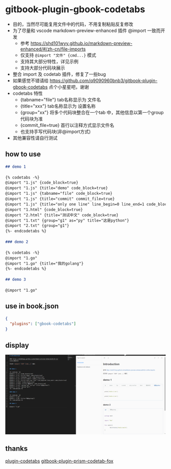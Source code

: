 # gitbook-plugin-gbook-codetabs

- 目的，当然尽可能复用文件中的代码，不用复制粘贴反复修改
- 为了尽量和 vscode markdown-preview-enhanced 插件 @import 一致而开发 
  - 参考 https://shd101wyy.github.io/markdown-preview-enhanced/#/zh-cn/file-imports
  - 仅支持 `@import "文件" {cmd...}` 模式
  - 支持其大部分特性，详见示例
  - 支持大部分代码块展示
- 整合 import 及 codetab 插件，修复了一些bug
- 如果感觉不错请给 https://github.com/q9090960bnb3/gitbook-plugin-gbook-codetabs 点个小星星吧，谢谢
- codetabs 特性
  - {tabname="file"} tab名称显示为 文件名
  - {title="xxx"} tab名称显示为 设置名称
  - {group="xx"} 将多个代码块整合在一个tab 中，其他信息以第一个group 代码块为准
  - {commit_file=true} 首行以注释方式显示文件名
  - 也支持手写代码块(非@import方式)
- 其他兼容性请自行测试
## how to use

````md
## demo 1

{% codetabs -%}
@import "1.js" {code_block=true}
@import "1.js" {title="demo" code_block=true}
@import "1.js" {tabname="file" code_block=true}
@import "1.js" {title="commit" commit_file=true}
@import "1.js" {title="only one line" line_begin=0 line_end=1 code_block=true}
@import "1.html" {code_block=true}
@import "2.html" {title="测试中文" code_block=true}
@import "1.txt" {group="g1" as="py" title="这是python"}
@import "2.txt" {group="g1"}
{%- endcodetabs %}

### demo 2

{% codetabs -%}
@import "1.go"
@import "1.go" {title="我的golang"}
{%- endcodetabs %}

## demo 3

@import "1.go"

````

## use in book.json

```json
{
  "plugins": ["gbook-codetabs"]
}
```

## display

![demo](./demo.gif)

## thanks

[plugin-codetabs](https://github.com/GitbookIO/plugin-codetabs.git)
[gitbook-plugin-prism-codetab-fox](https://www.npmjs.com/package/gitbook-plugin-prism-codetab-fox)